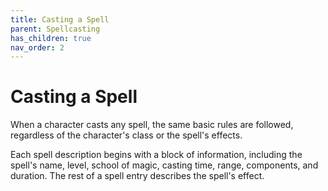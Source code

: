 ```yaml
---
title: Casting a Spell
parent: Spellcasting
has_children: true
nav_order: 2
---
```


# Casting a Spell
When a character casts any spell, the same basic rules are followed, regardless of the character's class or the spell's effects.

Each spell description begins with a block of information, including the spell's name, level, school of magic, casting time, range, components, and duration. The rest of a spell entry describes the spell's effect.